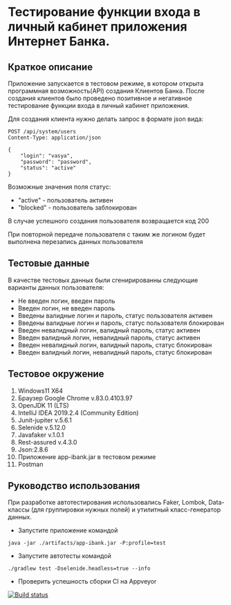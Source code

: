 # Тестирование функции входа в личный кабинет приложения Интернет Банка.
## Краткое описание
Приложение  запускается в тестовом режиме, в котором открыта программная возможность(API) создания Клиентов Банка. После создания клиентов было проведено позитивное и негативное тестирование функции входа в личный кабинет приложения.  

Для создания клиента нужно делать запрос в формате json вида:

```
POST /api/system/users
Content-Type: application/json

{
    "login": "vasya",
    "password": "password",
    "status": "active" 
}
```

Возможные значения поля статус:
* "active" - пользователь активен
* "blocked" - пользователь заблокирован

В случае успешного создания пользователя возвращается код 200

При повторной передаче пользователя с таким же логином будет выполнена перезапись данных пользователя
 
 ## Тестовые данные
В качестве тестовых данных были сгенирированны следующие варианты данных пользователя:
* Не введен логин, введен пароль
* Введен логин, не введен пароль
* Введены валидные логин и пароль, статус пользователя активен
* Введены валидные логин и пароль, статус пользователя блокирован
* Введен невалидный логин, валидный пароль, статус активен
* Введен валидный логин, невалидный пароль, статус активен
* Введен невалидный логин, валидный пароль, статус блокирован
* Введен валидный логин, невалидный пароль, статус блокирован
 
## Тестовое окружение
1. Windows11 X64
2. Браузер Google Chrome v.83.0.4103.97
3. OpenJDK 11 (LTS)
4. IntelliJ IDEA 2019.2.4 (Community Edition)
5. Junit-jupiter v.5.6.1
6. Selenide v.5.12.0
7. Javafaker v.1.0.1
8. Rest-assured v.4.3.0
9. Json:2.8.6
10. Приложение app-ibank.jar в тестовом режиме
11.  Postman 

## Руководство использования

При разработке автотестирования использовались Faker, Lombok, Data-классы (для группировки нужных полей) и утилитный класс-генератор данных.
* Запустите приложение командой 

```
java -jar ./artifacts/app-ibank.jar -P:profile=test
```
* Запустите автотесты командой

```
./gradlew test -Dselenide.headless=true --info
```

* Проверить успешность сборки CI на Appveyor

[![Build status](https://ci.appveyor.com/api/projects/status/5ujc3ss35feiw54b/branch/master?svg=true)](https://ci.appveyor.com/project/leonnika/aqa-hw5-testmode/branch/master)


